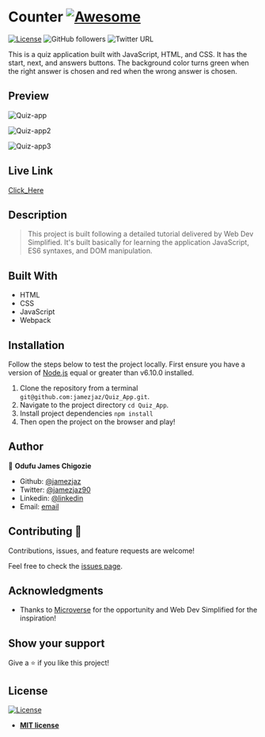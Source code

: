 # Counter [![Awesome](https://cdn.rawgit.com/sindresorhus/awesome/d7305f38d29fed78fa85652e3a63e154dd8e8829/media/badge.svg)](https://github.com/jamezjaz/Quiz_App)

[![License](https://img.shields.io/badge/License-MIT-green.svg)]()
![GitHub followers](https://img.shields.io/github/followers/Jamezjaz?label=jamezjaz&style=social)
![Twitter URL](https://img.shields.io/twitter/follow/jamezjaz90?label=Follow&style=social)

This is a quiz application built with JavaScript, HTML, and CSS. It has the start, next, and answers buttons. The background color turns green when the right answer is chosen and red when the wrong answer is chosen.

## Preview

![Quiz-app](https://user-images.githubusercontent.com/57812000/97678852-78c18e00-1a62-11eb-90ac-3f036f6691e7.png)

![Quiz-app2](https://user-images.githubusercontent.com/57812000/97678901-8bd45e00-1a62-11eb-97e6-1fc42af31fab.png)

![Quiz-app3](https://user-images.githubusercontent.com/57812000/97678928-97c02000-1a62-11eb-96bf-8de619321a1e.png)

## Live Link

[Click_Here](http://quiz-application.s3-website.us-east-2.amazonaws.com/)

## Description

> This project is built following a detailed tutorial delivered by Web Dev Simplified. It's built basically for learning the application JavaScript, ES6 syntaxes, and DOM manipulation.

## Built With

- HTML
- CSS
- JavaScript
- Webpack


## Installation
Follow the steps below to test the project locally. First ensure you have a version of [Node.js](http://nodejs.org/) equal or greater than v6.10.0 installed.

1. Clone the repository from a terminal `git@github.com:jamezjaz/Quiz_App.git`.
2. Navigate to the project directory `cd Quiz_App`.
3. Install project dependencies `npm install`
4. Then open the project on the browser and play!

## Author

👤 **Odufu James Chigozie**

- Github: [@jamezjaz](https://github.com/jamezjaz)
- Twitter: [@jamezjaz90](https://twitter.com/jamezjaz90)
- Linkedin: [@linkedin](https://www.linkedin.com/in/jamesgozieodufu/)
- Email: [email](jamezjaz@gmail.com)


## Contributing 🤝

Contributions, issues, and feature requests are welcome!

Feel free to check the [issues page](https://github.com/jamezjaz/Counter/issues).

## Acknowledgments

- Thanks to [Microverse](https://www.microverse.org/) for the opportunity and Web Dev Simplified for the inspiration!

## Show your support

Give a ⭐️ if you like this project!

## License

[![License](http://img.shields.io/:license-mit-blue.svg?style=flat-square)](http://badges.mit-license.org)

- **[MIT license](http://opensource.org/licenses/mit-license.php)**


